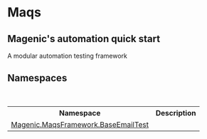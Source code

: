 # Maqs

<h2>Magenic's automation quick start</h2><p>A modular automation testing framework</p>


## Namespaces
&nbsp;<table><tr><th>Namespace</th><th>Description</th></tr><tr><td><a href="#/MAQS_4/Email_AUTOGENERATED/Magenic-MaqsFramework-BaseEmailTest_Namespace">Magenic.MaqsFramework.BaseEmailTest</a></td><td></td></tr></table>&nbsp;
